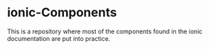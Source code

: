 # ionic-Components
This is a repository where most of the components found in the ionic documentation are put into practice.

